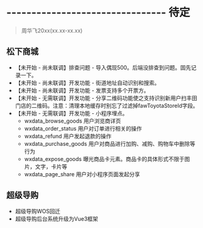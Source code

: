 # -------------------------------- 待定
> 周华飞20xx(xx.xx-xx.xx)
## 松下商城
* 【未开始 - 尚未联调】排查问题 - 导入偶现500。后端没排查到问题。固先记录一下。
* 【未开始 - 尚未联调】开发功能 - 街道地址自动识别和搜索。
* 【未开始 - 尚未联调】开发功能 - 发票支持多个开票方。
* 【未开始 - 无需联调】开发功能 - 分享二维码功能使之支持识别新用户扫丰田门店的二维码。注意：清理本地缓存时别忘了过滤掉fawToyotaStoreId字段。
* 【未开始 - 无需联调】开发功能 - 小程序埋点。
  - wxdata_browse_goods 用户浏览商详页
  - wxdata_order_status 用户对订单进行相关的操作
  - wxdata_refund 用户发起退款的操作
  - wxdata_purchase_goods 用户对商品进行加购、减购、购物车中删除等行为
  - wxdata_expose_goods 曝光商品卡元素。商品卡的具体形式不限于图片，文字，卡片等
  - wxdata_page_share 用户对小程序页面发起分享
## 超级导购
* 超级导购WOS回迁
* 超级导购后台系统升级为Vue3框架
